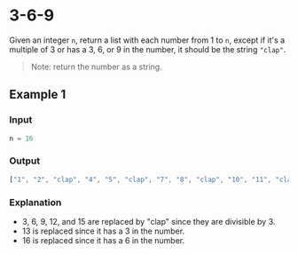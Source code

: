 # 3-6-9

Given an integer `n`, return a list with each number from 1 to `n`, except if it's a multiple of 3 or has a 3, 6, or 9 in the number, it should be the string `"clap"`.

> Note: return the number as a string.

## Example 1

### Input

```javascript
n = 16
```

### Output

```javascript
["1", "2", "clap", "4", "5", "clap", "7", "8", "clap", "10", "11", "clap", "clap", "14", "clap", "clap"]
```

### Explanation

- 3, 6, 9, 12, and 15 are replaced by "clap" since they are divisible by 3.
- 13 is replaced since it has a 3 in the number.
- 16 is replaced since it has a 6 in the number.